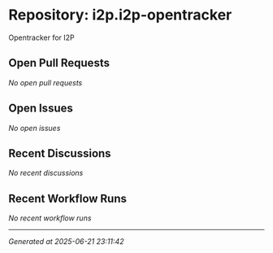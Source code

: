 # Repository: i2p.i2p-opentracker

Opentracker for I2P

## Open Pull Requests


*No open pull requests*


## Open Issues


*No open issues*


## Recent Discussions


*No recent discussions*


## Recent Workflow Runs


*No recent workflow runs*


---
*Generated at 2025-06-21 23:11:42*
